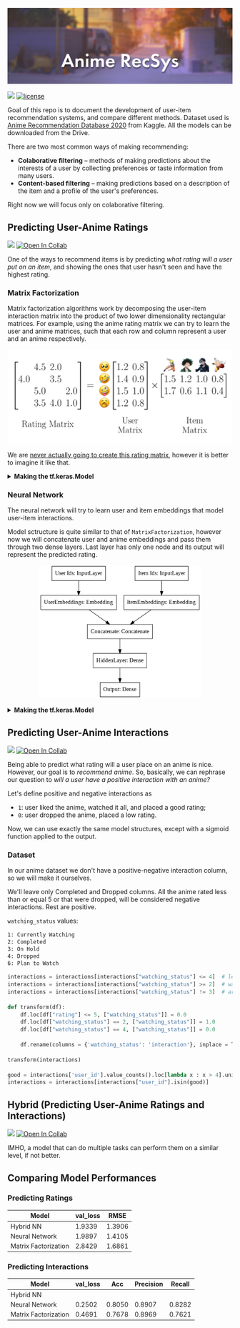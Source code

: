 ![banner](/images/banner.png)

[![](https://img.shields.io/badge/-Open%20Drive-4285F4?style=flat&logo=Google%20Drive&logoColor=white&labelColor=5c5c5c)](https://drive.google.com/drive/folders/1lUwT4v3Uji4JCMmjU4_qEpBQ2yl8HrYc)
[![license](https://img.shields.io/github/license/nomomon/Anime-RecSys)](/LICENSE)

Goal of this repo is to document the development of user-item recommendation systems, and compare different methods. Dataset used is [Anime Recommendation Database 2020](https://www.kaggle.com/hernan4444/anime-recommendation-database-2020) from Kaggle. All the models can be downloaded from the Drive.

There are two most common ways of making recommending:
- **Colaborative filtering** – methods of making predictions about the interests of a user by collecting preferences or taste information from many users.
- **Content-based filtering** – making predictions based on a description of the item and a profile of the user's preferences.

Right now we will focus only on colaborative filtering.

## Predicting User-Anime Ratings

[![](https://img.shields.io/badge/-Open%20in%20GitHub-157aba?style=flat&logo=GitHub&logoColor=white&labelColor=5c5c5c)](/User_Anime_Rating_Predictions.ipynb)
[![Open In Collab](https://colab.research.google.com/assets/colab-badge.svg)](https://colab.research.google.com/github/nomomon/anime-recommendations/blob/master/User_Anime_Rating_Predictions.ipynb)

One of the ways to recommend items is by predicting _what rating will a user put on an item_, and showing the ones that user hasn't seen and have the highest rating.

### Matrix Factorization

Matrix factorization algorithms work by decomposing the user-item interaction matrix into the product of two lower dimensionality rectangular matrices. For example, using the anime rating matrix we can try to learn the user and anime matrices, such that each row and column represent a user and an anime respectively.

<p align="center">
 <img width="500" src="images/matrix factorization.png" />
</p>

We are [never actually going to create this rating matrix](https://www.youtube.com/watch?v=wKzdFan5FeU&t=100s), however it is better to imagine it like that.

<details>
<summary>
<b>Making the tf.keras.Model</b>
</summary>
 
Instead of user and item matrices, we will use embeddings, which will map each user and anime to a vector. In addition, we'll add a bias to each user and anime.

```python
class MatrixFactorizationModel(tf.keras.Model):
    def __init__(self, num_users, num_items, embedding_dim):
        super(MatrixFactorizationModel, self).__init__()
        
        self.embedding_dim = embedding_dim
        
        self.user_embeddings = tf.keras.layers.Embedding(num_users, embedding_dim)
        self.item_embeddings = tf.keras.layers.Embedding(num_items, embedding_dim)

        self.user_biases = tf.keras.layers.Embedding(num_users, 1)
        self.item_biases = tf.keras.layers.Embedding(num_items, 1)

        self.bias = tf.Variable(tf.zeros([1]))

        self.dropout = tf.keras.layers.Dropout(.5)

    def call(self, inputs, training = False):
        ...
```

It is a good practice to place a dropout layer over embedding layers to prevent overfitting and in turn, making features more robust. To compute the predicted rating I use the formula `prediction = (user_embedding + user_bias) * (item_embedding + item_bias) + bias`.

```python
class MatrixFactorizationModel(tf.keras.Model):
    def __init__(self, num_users, num_items, embedding_dim):
    ...
    def call(self, inputs, training = False):
        user_ids = inputs[:, 0]
        item_ids = inputs[:, 1]

        user_embedding = self.user_embeddings(user_ids) + self.user_biases(user_ids)
        item_embedding = self.item_embeddings(item_ids) + self.item_biases(item_ids)

        if training:
            user_embedding = self.dropout(user_embedding, training = training)
            item_embedding = self.dropout(item_embedding, training = training)

        user_embedding = tf.reshape(user_embedding, [-1, self.embedding_dim])
        item_embedding = tf.reshape(item_embedding, [-1, self.embedding_dim])

        dot = tf.keras.layers.Dot(axes=1)([user_embedding, item_embedding]) + self.bias

        return dot
```

To compile the model I used Adam optimizer, MSE as the loss and RMSE as a metric to keep track of. The model is ran [eagerly](https://www.tensorflow.org/guide/eager), to allow such model definition.

```python
mf_model = MatrixFactorizationModel(num_users = num_users, 
                                    num_items = num_anime, 
                                    embedding_dim = 64)

mf_model.compile(
    optimizer = tf.keras.optimizers.Adam(),
    loss = tf.keras.losses.MeanSquaredError(),
    metrics = [
        tf.keras.metrics.RootMeanSquaredError("RMSE")
    ],
    run_eagerly = True
)
```
</details>

### Neural Network

The neural network will try to learn user and item embeddings that model user-item interactions.

Model sctructure is quite similar to that of `MatrixFactorization`, however now we will concatenate user and anime embeddings and pass them through two dense layers. Last layer has only one node and its output will represent the predicted rating.

<p align="center">
 <img height="300" src="images/neural network.png" />
</p>

<details>
<summary>
<b>Making the tf.keras.Model</b>
</summary>

Let's define the user and item embeddings and the two dense layers. I used `relu` activation on the output layer because predictions non-negative numbers.
 
```python
class NeuralNetworkModel(tf.keras.Model):
    def __init__(self, num_users, num_items, embedding_dim):
        super(NeuralNetworkModel, self).__init__()
        
        self.embedding_dim = embedding_dim
        
        self.user_embeddings = tf.keras.layers.Embedding(num_users, embedding_dim)
        self.item_embeddings = tf.keras.layers.Embedding(num_items, embedding_dim)

        self.dense1 = tf.keras.layers.Dense(64, activation='relu')
        self.dense2 = tf.keras.layers.Dense(1, activation='relu')

        self.concat = tf.keras.layers.Concatenate()
        self.dropout = tf.keras.layers.Dropout(.5)

    def call(self, inputs, training = False):
        ...
```

We'll take user and item embeddings, apply dropout after each, and concatenate them. Then we'll pass them through two dense layers.
 
```python
class NeuralNetworkModel(tf.keras.Model):
    def __init__(self, num_users, num_items, embedding_dim):
    ...
    def call(self, inputs, training = False):
        user_ids = inputs[:, 0]
        item_ids = inputs[:, 1]

        user_embedding = self.user_embeddings(user_ids)
        item_embedding = self.item_embeddings(item_ids)

        if training:
            user_embedding = self.dropout(user_embedding, training = training)
            item_embedding = self.dropout(item_embedding, training = training)

        user_embedding = tf.reshape(user_embedding, [-1, self.embedding_dim])
        item_embedding = tf.reshape(item_embedding, [-1, self.embedding_dim])

        x = self.concat([user_embedding, item_embedding])
        x = self.dense1(x)
        x = self.dense2(x)

        return x
```

Similarly to `MatrixFactorization`, to compile the model I used Adam optimizer, MSE as the loss and RMSE as a metric to keep track of. The model is ran [eagerly](https://www.tensorflow.org/guide/eager), to allow such model definition.

```python
nn_model = NeuralNetworkModel(num_users = num_users, 
                              num_items = num_anime, 
                              embedding_dim = 64)

nn_model.compile(
    optimizer = tf.keras.optimizers.Adam(),
    loss = tf.keras.losses.MeanSquaredError(),
    metrics = [
        tf.keras.metrics.RootMeanSquaredError("RMSE")
    ],
    run_eagerly = True
)
```
</details>


## Predicting User-Anime Interactions

[![](https://img.shields.io/badge/-Open%20in%20GitHub-157aba?style=flat&logo=GitHub&logoColor=white&labelColor=5c5c5c)](/User_Anime_Interactions_Predictions.ipynb)
[![Open In Collab](https://colab.research.google.com/assets/colab-badge.svg)](https://colab.research.google.com/github/nomomon/anime-recommendations/blob/master/User_Anime_Interactions_Predictions.ipynb)

Being able to predict what rating will a user place on an anime is nice. However, our goal is to _recommend anime_. So, basically, we can rephrase our question to _will a user have a positive interaction with an anime?_

Let's define positive and negative interactions as
- ` 1 `: user liked the anime, watched it all, and placed a good rating;
- ` 0 `: user dropped the anime, placed a low rating.

Now, we can use exactly the same model structures, except with a sigmoid function applied to the output.

### Dataset
In our anime dataset we don't have a positive-negative interaction column, so we will make it ourselves. 

We'll leave only Completed and Dropped columns. All the anime rated less than or equal 5 or that were dropped, will be considered negative interactions. Rest are positive.

`watching_status` values:
```
1: Currently Watching
2: Completed
3: On Hold
4: Dropped
6: Plan to Watch
```

```python
interactions = interactions[interactions["watching_status"] <= 4]  # leave only
interactions = interactions[interactions["watching_status"] >= 2]  # watching_status that
interactions = interactions[interactions["watching_status"] != 3]  # are 2 or 4

def transform(df):
    df.loc[df["rating"] <= 5, ["watching_status"]] = 0.0
    df.loc[df["watching_status"] == 2, ["watching_status"]] = 1.0
    df.loc[df["watching_status"] == 4, ["watching_status"]] = 0.0

    df.rename(columns = {'watching_status': 'interaction'}, inplace = True)

transform(interactions)

good = interactions['user_id'].value_counts().loc[lambda x : x > 4].unique()  # we will consider a user if they  
interactions = interactions[interactions["user_id"].isin(good)]               # have more than 4 occurances
```


## Hybrid (Predicting User-Anime Ratings and Interactions)

[![](https://img.shields.io/badge/-Open%20in%20GitHub-157aba?style=flat&logo=GitHub&logoColor=white&labelColor=5c5c5c)](/User_Anime_Hybrid_Predictions.ipynb)
[![Open In Collab](https://colab.research.google.com/assets/colab-badge.svg)](https://colab.research.google.com/github/nomomon/anime-recommendations/blob/master/User_Anime_Hybrid_Predictions.ipynb)

IMHO, a model that can do multiple tasks can perform them on a similar level, if not better.


## Comparing Model Performances

### Predicting Ratings

| Model                | val_loss | RMSE   |
|----------------------|----------|--------|
| Hybrid NN            | 1.9339   | 1.3906 |
| Neural Network       | 1.9897   | 1.4105 |
| Matrix Factorization | 2.8429   | 1.6861 |

### Predicting Interactions

| Model                | val_loss | Acc    | Precision | Recall |
|----------------------|----------|--------|-----------|--------|
| Hybrid NN            |          |        |           |        |
| Neural Network       | 0.2502   | 0.8050 | 0.8907    | 0.8282 |
| Matrix Factorization | 0.4691   | 0.7678 | 0.8969    | 0.7621 |
